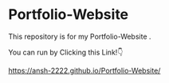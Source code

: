 # Portfolio-Website
This repository is for my Portfolio-Website .

You can run by Clicking this Link!👇

https://ansh-2222.github.io/Portfolio-Website/
